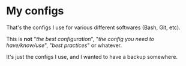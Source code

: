 # My configs

That's the configs I use for various different softwares (Bash, Git, etc).

This is **not** "_the best configuration_", "_the config you need to have/know/use_", "_best practices_" or whatever.

It's just the configs I use, and I wanted to have a backup somewhere.
